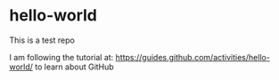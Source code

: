 # hello-world
This is a test repo

I am following the tutorial at: https://guides.github.com/activities/hello-world/ to learn about GitHub
